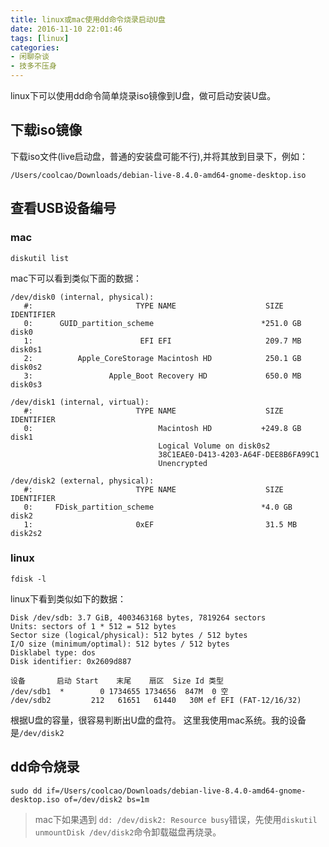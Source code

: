 ```yaml
---
title: linux或mac使用dd命令烧录启动U盘
date: 2016-11-10 22:01:46
tags: [linux]
categories:
- 闲聊杂谈
- 技多不压身
---
```


linux下可以使用dd命令简单烧录iso镜像到U盘，做可启动安装U盘。

<!-- more -->

## 下载iso镜像
下载iso文件(live启动盘，普通的安装盘可能不行),并将其放到目录下，例如：
```
/Users/coolcao/Downloads/debian-live-8.4.0-amd64-gnome-desktop.iso
```
## 查看USB设备编号
### mac
```
diskutil list
```
mac下可以看到类似下面的数据：
```
/dev/disk0 (internal, physical):
   #:                       TYPE NAME                    SIZE       IDENTIFIER
   0:      GUID_partition_scheme                        *251.0 GB   disk0
   1:                        EFI EFI                     209.7 MB   disk0s1
   2:          Apple_CoreStorage Macintosh HD            250.1 GB   disk0s2
   3:                 Apple_Boot Recovery HD             650.0 MB   disk0s3

/dev/disk1 (internal, virtual):
   #:                       TYPE NAME                    SIZE       IDENTIFIER
   0:                            Macintosh HD           +249.8 GB   disk1
                                 Logical Volume on disk0s2
                                 38C1EAE0-D413-4203-A64F-DEE8B6FA99C1
                                 Unencrypted

/dev/disk2 (external, physical):
   #:                       TYPE NAME                    SIZE       IDENTIFIER
   0:     FDisk_partition_scheme                        *4.0 GB     disk2
   1:                       0xEF                         31.5 MB    disk2s2
```
### linux
```
fdisk -l
```
linux下看到类似如下的数据：
```
Disk /dev/sdb: 3.7 GiB, 4003463168 bytes, 7819264 sectors
Units: sectors of 1 * 512 = 512 bytes
Sector size (logical/physical): 512 bytes / 512 bytes
I/O size (minimum/optimal): 512 bytes / 512 bytes
Disklabel type: dos
Disk identifier: 0x2609d887

设备       启动 Start    末尾    扇区  Size Id 类型
/dev/sdb1  *        0 1734655 1734656  847M  0 空
/dev/sdb2         212   61651   61440   30M ef EFI (FAT-12/16/32)
```
根据U盘的容量，很容易判断出U盘的盘符。
这里我使用mac系统。我的设备是`/dev/disk2`

## dd命令烧录
```
sudo dd if=/Users/coolcao/Downloads/debian-live-8.4.0-amd64-gnome-desktop.iso of=/dev/disk2 bs=1m
```




> mac下如果遇到 `dd: /dev/disk2: Resource busy`错误，先使用`diskutil unmountDisk /dev/disk2`命令卸载磁盘再烧录。
